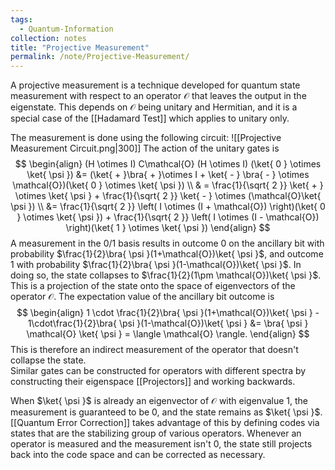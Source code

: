 ```yaml
---
tags:
  - Quantum-Information
collection: notes
title: "Projective Measurement"
permalink: /note/Projective-Measurement/
---
```

A projective measurement is a technique developed for quantum state measurement with respect to an operator $\mathcal{O}$ that leaves the output in the eigenstate. This depends on $\mathcal{O}$ being unitary and Hermitian, and it is a special case of the [[Hadamard Test]] which applies to unitary only.

The measurement is done using the following circuit:
![[Projective Measurement Circuit.png|300]] 
The action of the unitary gates is
$$
\begin{align}
(H \otimes I) C\mathcal{O} (H \otimes I) (\ket{ 0 } \otimes \ket{ \psi })
&= (\ket{ + }\bra{ + }\otimes I + \ket{ - } \bra{ - } \otimes \mathcal{O})(\ket{ 0 } \otimes \ket{ \psi })  \\
 & = \frac{1}{\sqrt{ 2 }} \ket{ + } \otimes \ket{ \psi } + \frac{1}{\sqrt{ 2 }} \ket{ - } \otimes (\mathcal{O}\ket{ \psi })   \\
&= \frac{1}{\sqrt{ 2 }} \left(  I \otimes (I + \mathcal{O}) \right)(\ket{ 0 } \otimes \ket{ \psi }) + \frac{1}{\sqrt{ 2 }} \left(  I \otimes (I - \mathcal{O}) \right)(\ket{ 1 } \otimes \ket{ \psi })
\end{align}
$$
A measurement in the 0/1 basis results in outcome 0 on the ancillary bit with probability $\frac{1}{2}\bra{ \psi }(1+\mathcal{O})\ket{ \psi }$, and outcome 1 with probability $\frac{1}{2}\bra{ \psi }(1-\mathcal{O})\ket{ \psi }$. In doing so, the state collapses to $\frac{1}{2}(1\pm \mathcal{O})\ket{ \psi }$. This is a projection of the state onto the space of eigenvectors of the operator $\mathcal{O}$.
The expectation value of the ancillary bit outcome is 
$$
\begin{align}
1 \cdot \frac{1}{2}\bra{ \psi }(1+\mathcal{O})\ket{ \psi } - 1\cdot\frac{1}{2}\bra{ \psi }(1-\mathcal{O})\ket{ \psi }
&= \bra{ \psi } \mathcal{O} \ket{ \psi } = \langle \mathcal{O} \rangle.
\end{align}
$$
This is therefore an indirect measurement of the operator that doesn't collapse the state.  
Similar gates can be constructed for operators with different spectra by constructing their eigenspace [[Projectors]] and working backwards.

When $\ket{ \psi }$ is already an eigenvector of $\mathcal{O}$ with eigenvalue 1, the measurement is guaranteed to be 0, and the state remains as $\ket{ \psi }$. [[Quantum Error Correction]] takes advantage of this by defining codes via states that are the stabilizing group of various operators. Whenever an operator is measured and the measurement isn't 0, the state still projects back into the code space and can be corrected as necessary.